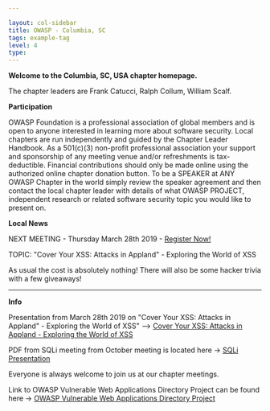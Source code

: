 ```yaml
---

layout: col-sidebar
title: OWASP - Columbia, SC
tags: example-tag
level: 4
type: 
---
```


<!-- rebuild 1 -->

**Welcome to the Columbia, SC, USA chapter homepage.**

The chapter leaders are Frank Catucci, Ralph Collum, William Scalf.

**Participation**

OWASP Foundation is a professional association of global members and is open to anyone interested in learning more about software security. Local chapters are run independently and guided by the Chapter Leader Handbook. As a 501(c)(3) non-profit professional association your support and sponsorship of any meeting venue and/or refreshments is tax-deductible. Financial contributions should only be made online using the authorized online chapter donation button. To be a SPEAKER at ANY OWASP Chapter in the world simply review the speaker agreement and then contact the local chapter leader with details of what OWASP PROJECT, independent research or related software security topic you would like to present on.

**Local News**

NEXT MEETING - Thursday March 28th 2019 - [Register Now!](https://www.eventbrite.com/e/owasp-columbia-meeting-tickets-59027002353)

TOPIC: "Cover Your XSS: Attacks in Appland" - Exploring the World of XSS

As usual the cost is absolutely nothing! There will also be some hacker trivia with a few giveaways!

----------------------------------------------------------------------------------------------------------------------------------------

**Info**

Presentation from March 28th 2019 on "Cover Your XSS: Attacks in Appland" - Exploring the World of XSS" --> [Cover Your XSS: Attacks in Appland - Exploring the World of XSS](https://drive.google.com/file/d/1LOMRKgFf9mvKHwVQjZKej70XEhU7-sVe/view?usp=sharing)

PDF from SQLi meeting from October meeting is located here -> [SQLi Presentation](https://drive.google.com/file/d/0B4C2y2IyDLI8YmRCUnluSTE3ZlE/view?usp=sharing)

Everyone is always welcome to join us at our chapter meetings.

Link to OWASP Vulnerable Web Applications Directory Project can be found here -> [OWASP Vulnerable Web Applications Directory Project](https://www.owasp.org/index.php/OWASP_Vulnerable_Web_Applications_Directory_Project)
